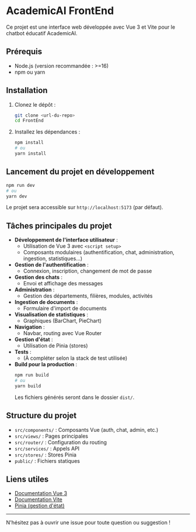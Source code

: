 # AcademicAI FrontEnd

Ce projet est une interface web développée avec Vue 3 et Vite pour le chatbot éducatif AcademicAI.

## Prérequis
- Node.js (version recommandée : >=16)
- npm ou yarn

## Installation
1. Clonez le dépôt :
   ```bash
   git clone <url-du-repo>
   cd FrontEnd
   ```
2. Installez les dépendances :
   ```bash
   npm install
   # ou
   yarn install
   ```

## Lancement du projet en développement
```bash
npm run dev
# ou
yarn dev
```
Le projet sera accessible sur `http://localhost:5173` (par défaut).

## Tâches principales du projet
- **Développement de l'interface utilisateur** :
  - Utilisation de Vue 3 avec `<script setup>`
  - Composants modulaires (authentification, chat, administration, ingestion, statistiques...)
- **Gestion de l'authentification** :
  - Connexion, inscription, changement de mot de passe
- **Gestion des chats** :
  - Envoi et affichage des messages
- **Administration** :
  - Gestion des départements, filières, modules, activités
- **Ingestion de documents** :
  - Formulaire d'import de documents
- **Visualisation de statistiques** :
  - Graphiques (BarChart, PieChart)
- **Navigation** :
  - Navbar, routing avec Vue Router
- **Gestion d'état** :
  - Utilisation de Pinia (stores)
- **Tests** :
  - (À compléter selon la stack de test utilisée)
- **Build pour la production** :
  ```bash
  npm run build
  # ou
  yarn build
  ```
  Les fichiers générés seront dans le dossier `dist/`.

## Structure du projet
- `src/components/` : Composants Vue (auth, chat, admin, etc.)
- `src/views/` : Pages principales
- `src/router/` : Configuration du routing
- `src/services/` : Appels API
- `src/stores/` : Stores Pinia
- `public/` : Fichiers statiques



## Liens utiles
- [Documentation Vue 3](https://vuejs.org/)
- [Documentation Vite](https://vitejs.dev/)
- [Pinia (gestion d'état)](https://pinia.vuejs.org/)

---
N'hésitez pas à ouvrir une issue pour toute question ou suggestion !
